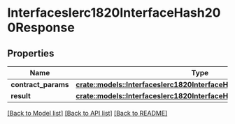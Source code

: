 # InterfacesIerc1820InterfaceHash200Response

## Properties

Name | Type | Description | Notes
------------ | ------------- | ------------- | -------------
**contract_params** | [**crate::models::InterfacesIerc1820InterfaceHashRequestContractParams**](interfaces_IERC1820_interfaceHash_request_contractParams.md) |  | 
**result** | [**crate::models::InterfacesIerc1820InterfaceHash200ResponseResult**](interfaces_IERC1820_interfaceHash_200_response_result.md) |  | 

[[Back to Model list]](../README.md#documentation-for-models) [[Back to API list]](../README.md#documentation-for-api-endpoints) [[Back to README]](../README.md)



